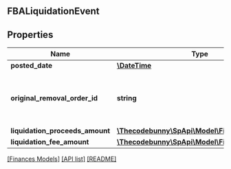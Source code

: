 ## FBALiquidationEvent

## Properties

Name | Type | Description | Notes
------------ | ------------- | ------------- | -------------
**posted_date** | [**\DateTime**](\DateTime.md) |  | [optional]
**original_removal_order_id** | **string** | The identifier for the original removal order. | [optional]
**liquidation_proceeds_amount** | [**\Thecodebunny\SpApi\Model\Finances\Currency**](Currency.md) |  | [optional]
**liquidation_fee_amount** | [**\Thecodebunny\SpApi\Model\Finances\Currency**](Currency.md) |  | [optional]

[[Finances Models]](../) [[API list]](../../Api) [[README]](../../../README.md)
